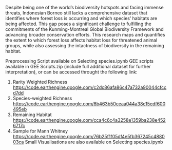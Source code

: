 Despite being one of the world’s biodiversity hotspots and facing immense threats, Indonesian Borneo still lacks a comprehensive dataset that identifies where forest loss is occurring and which species’ habitats are being affected. This gap poses a significant challenge to fulfilling the commitments of the Kunming-Montreal Global Biodiversity Framework and advancing broader conservation efforts. This research maps and quantifies the extent to which forest loss affects habitat loss for threatened animal groups, while also assessing the intactness of biodiversity in the remaining habitat. 

Preprocessing Script available on Selecting species.ipynb
GEE scripts available in GEE Scripts.zip (include full additional dataset for further interpretation), or can be accessed throught the following link:
1. Rarity Weighted Richness https://code.earthengine.google.com/c2dc86afa86c47a732a90044cfccd7dd
2. Species-weighted Richness https://code.earthengine.google.com/8b463b50ceaa044a38e15edf600495eb
3. Remaining Habitat https://code.earthengine.google.com/cca4c6c4a3258e1359ba238e4526717c
4. Sample for Mann Whitney https://code.earthengine.google.com/76b25f1f05df4e5fb367245c488003ca
Small Visualisations are also available on Selecting species.ipynb
